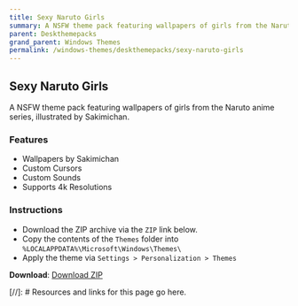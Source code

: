 ```yaml
---
title: Sexy Naruto Girls
summary: A NSFW theme pack featuring wallpapers of girls from the Naruto anime series, illustrated by Sakimichan.
parent: Deskthemepacks
grand_parent: Windows Themes
permalink: /windows-themes/deskthemepacks/sexy-naruto-girls
---
```


## Sexy Naruto Girls
A NSFW theme pack featuring wallpapers of girls from the Naruto anime series, illustrated by Sakimichan.

### Features

- Wallpapers by Sakimichan
- Custom Cursors
- Custom Sounds
- Supports 4k Resolutions

### Instructions

- Download the ZIP archive via the `ZIP` link below.
- Copy the contents of the `Themes` folder into `%LOCALAPPDATA%\Microsoft\Windows\Themes\`
- Apply the theme via `Settings > Personalization > Themes`

**Download**: [Download ZIP] 

<!-- ////////////////////////////////////////////////////////////////////////////////////////////////////////////////////// -->

[//]: # Resources and links for this page go here.

[Download ZIP]: https://gitlab.com/the-back-room/deskthemepacks/nsfw/sexy-naruto-girls/-/archive/main/sexy-naruto-girls-main.zip

<!-- ////////////////////////////////////////////////////////////////////////////////////////////////////////////////////// -->
